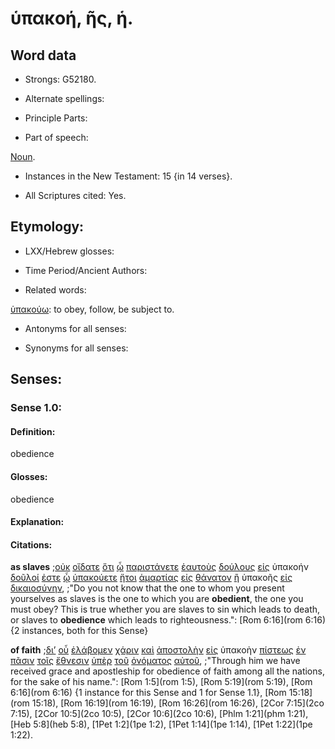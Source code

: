 # ὑπακοή, ῆς, ἡ.

<!-- Status: S2=NeedsFinalCheck -->
<!-- Lexica used for edits: BDAG, FFM, LN, A-S -->

## Word data

* Strongs: G52180.

* Alternate spellings:

* Principle Parts: 

* Part of speech: 

[Noun](http://ugg.readthedocs.io/en/latest/noun.html).

* Instances in the New Testament: 15 {in 14 verses}.

* All Scriptures cited: Yes.

## Etymology: 

* LXX/Hebrew glosses: 

* Time Period/Ancient Authors: 

* Related words: 

[ὑπακούω](../G52190/01.md): to obey, follow, be subject to.

* Antonyms for all senses:

* Synonyms for all senses: 

## Senses: 

### Sense 1.0:

#### Definition: 

obedience

#### Glosses:

obedience

#### Explanation:

#### Citations:

**as slaves**
;[οὐκ](../G37560/01.md) [οἴδατε](../G99999/01.md) [ὅτι](../G37540/01.md) [ᾧ](../G37390/01.md) [παριστάνετε](../G39360/01.md) [ἑαυτοὺς](../G14380/01.md) [δούλους](../G14010/01.md) [εἰς](../G15190/01.md) ὑπακοήν [δοῦλοί](../G14010/01.md) [ἐστε](../G99999/01.md) [ᾧ](../G37390/01.md) [ὑπακούετε](../G52190/01.md) [ἤτοι](../G22730/01.md) [ἁμαρτίας](../G02660/01.md) [εἰς](../G15190/01.md) [θάνατον](../G22880/01.md) [ἢ](../G22280/01.md) ὑπακοῆς [εἰς](../G15190/01.md) [δικαιοσύνην](../G13430/01.md), 
;"Do you not know that the one to whom you present yourselves as slaves is the one to which you are **obedient**, the one you must obey? This is true whether you are slaves to sin which leads to death, or slaves to **obedience** which leads to righteousness.":
[Rom 6:16](rom 6:16) {2 instances, both for this Sense}

**of faith**
;[δι’](../G12230/01.md) [οὗ](../G37390/01.md) [ἐλάβομεν](../G29830/01.md) [χάριν](../G54850/01.md) [καὶ](../G25320/01.md) [ἀποστολὴν](../G06510/01.md) [εἰς](../G15190/01.md) ὑπακοὴν [πίστεως](../G41020/01.md) [ἐν](../G17220/01.md) [πᾶσιν](../G39560/01.md) [τοῖς](../G35880/01.md) [ἔθνεσιν](../G14840/01.md) [ὑπὲρ](../G52280/01.md) [τοῦ](../G35880/01.md) [ὀνόματος](../G36860/01.md) [αὐτοῦ](../G08460/01.md), 
;"Through him we have received grace and apostleship for obedience of faith among all the nations, for the sake of his name.":
[Rom 1:5](rom 1:5),  [Rom 5:19](rom 5:19),  [Rom 6:16](rom 6:16) {1 instance for this Sense and 1 for Sense 1.1},  [Rom 15:18](rom 15:18),  [Rom 16:19](rom 16:19),  [Rom 16:26](rom 16:26),  [2Cor 7:15](2co 7:15),  [2Cor 10:5](2co 10:5),  [2Cor 10:6](2co 10:6),  [Phlm 1:21](phm 1:21),  [Heb 5:8](heb 5:8),  [1Pet 1:2](1pe 1:2),  [1Pet 1:14](1pe 1:14),  [1Pet 1:22](1pe 1:22).  

